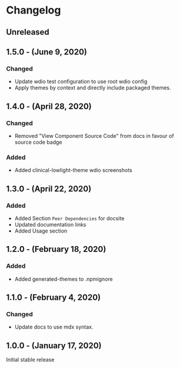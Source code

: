 Changelog
=========

Unreleased
----------

1.5.0 - (June 9, 2020)
------------------
### Changed
* Update wdio test configuration to use root wdio config
* Apply themes by context and directly include packaged themes.

1.4.0 - (April 28, 2020)
------------------
### Changed
* Removed "View Component Source Code" from docs in favour of source code badge
### Added
* Added clinical-lowlight-theme wdio screenshots

1.3.0 - (April 22, 2020)
------------------
### Added
* Added Section `Peer Dependencies` for docsite
* Updated documentation links
* Added Usage section

1.2.0 - (February 18, 2020)
------------------
### Added
* Added generated-themes to .npmignore

1.1.0 - (February 4, 2020)
------------------
### Changed
* Update docs to use mdx syntax.

1.0.0 - (January 17, 2020)
------------------
Initial stable release

